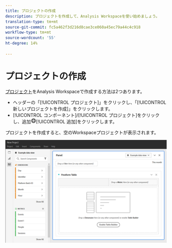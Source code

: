 ```yaml
---
title: プロジェクトの作成
description: プロジェクトを作成して、Analysis Workspaceを使い始めましょう。
translation-type: tm+mt
source-git-commit: fc5a462f3d216d8cae3ce060a45ec79a44c4c918
workflow-type: tm+mt
source-wordcount: '55'
ht-degree: 14%

---
```



# プロジェクトの作成

[プロジェクト](/help/analysis-workspace/home.md)をAnalysis Workspaceで作成する方法は2つあります。

* ヘッダーの「[!UICONTROL プロジェクト]」をクリックし、「[!UICONTROL 新しいプロジェクトを作成]」をクリックします。
* [!UICONTROL コンポーネント]/[!UICONTROL プロジェクト]をクリックし、追加![](../assets/add.png)[!UICONTROL 追加]をクリックします。

プロジェクトを作成すると、空のWorkspaceプロジェクトが表示されます。

![空のプロジェクト](../assets/blank-project.png)

<!-- This page serves as a placeholder for the 'Create project' modal that is currently in the old world. -->
